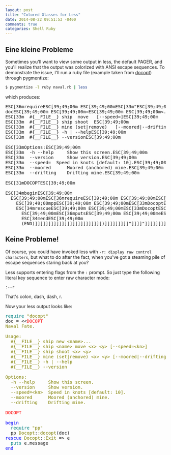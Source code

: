 ```yaml
---
layout: post
title: "Colored Glasses for Less"
date: 2014-08-22 09:51:53 -0400
comments: true
categories: Shell Ruby
---
```


## Eine kleine Probleme

Sometimes you'll want to view some output in less, the default PAGER, and you'll realize that the output was colorized with ANSI escape sequences. To demonstrate the issue, I'll run a ruby file (example taken from [docopt][naval]) through pygmentize:

```bash
$ pygmentize -l ruby naval.rb | less
```

which produces:

<pre>
ESC[36mrequireESC[39;49;00m ESC[39;49;00mESC[33m"ESC[39;49;00mESC[33mdocoptESC[39;49;00mESC[33m"ESC[39;49;00m
docESC[39;49;00m ESC[39;49;00m=ESC[39;49;00m ESC[39;49;00m<<ESC[39;49;00mESC[31mDOCOPTESC[39;49;00m
ESC[33mNaval Fate.ESC[39;49;00m

ESC[33mUsage:ESC[39;49;00m
ESC[33m  #{__FILE__} ship new <name>...ESC[39;49;00m
ESC[33m  #{__FILE__} ship <name> move <x> <y> [--speed=<kn>]ESC[39;49;00m
ESC[33m  #{__FILE__} ship shoot <x> <y>ESC[39;49;00m
ESC[33m  #{__FILE__} mine (set|remove) <x> <y> [--moored|--drifting]ESC[39;49;00m
ESC[33m  #{__FILE__} -h | --helpESC[39;49;00m
ESC[33m  #{__FILE__} --versionESC[39;49;00m

ESC[33mOptions:ESC[39;49;00m
ESC[33m  -h --help     Show this screen.ESC[39;49;00m
ESC[33m  --version     Show version.ESC[39;49;00m
ESC[33m  --speed=<kn>  Speed in knots [default: 10].ESC[39;49;00m
ESC[33m  --moored      Moored (anchored) mine.ESC[39;49;00m
ESC[33m  --drifting    Drifting mine.ESC[39;49;00m

ESC[31mDOCOPTESC[39;49;00m

ESC[34mbeginESC[39;49;00m
  ESC[39;49;00mESC[36mrequireESC[39;49;00m ESC[39;49;00mESC[33m"ESC[39;49;00mESC[33mppESC[39;49;00mESC[33m"ESC[39;49;00m
    ESC[39;49;00mppESC[39;49;00m ESC[39;49;00mESC[33mDocoptESC[39;49;00m:ESC[39;49;00mESC[33m:docoptESC[39;49;00m(ESC[39;49;00mdocESC[39;49;00m)ESC[39;49;00m
    ESC[34mrescueESC[39;49;00m ESC[39;49;00mESC[33mDocoptESC[39;49;00m:ESC[39;49;00mESC[33m:ExitESC[39;49;00m ESC[39;49;00m=ESC[39;49;00m>ESC[39;49;00m ESC[39;49;00meESC[39;49;00m
      ESC[39;49;00mESC[36mputsESC[39;49;00m ESC[39;49;00meESC[39;49;00m.ESC[39;49;00mmessageESC[39;49;00m
      ESC[34mendESC[39;49;00m
      (END)]]]]]]]]]]]]]]]]]]]]]]]]])]]]]]]]]]"]]]]"]]]]]]]]]]]]]]]]]]]]]]]]]]]]]]]]]]]]]]]]]]]]]"]]]]"]]]]
</pre>

## Keine Probleme!

Of course, you could have invoked less with `-r: display raw control characters`, but what to do after the fact, when you've got a steaming pile of escape sequences staring back at you?

Less supports entering flags from the `:` prompt. So just type the following literal key sequence to enter raw character mode:

`:--r`

That's colon, dash, dash, r.

Now your less output looks like:

<pre>
<span style="color:teal;">require</span> <span style="color:olive;">&quot;</span><span style="color:olive;">docopt</span><span style="color:olive;">&quot;</span>
doc = &lt;&lt;<span style="color:red;">DOCOPT</span>
<span style="color:olive;">Naval Fate.</span>

<span style="color:olive;">Usage:</span>
<span style="color:olive;">  #{__FILE__} ship new &lt;name&gt;...</span>
<span style="color:olive;">  #{__FILE__} ship &lt;name&gt; move &lt;x&gt; &lt;y&gt; [--speed=&lt;kn&gt;]</span>
<span style="color:olive;">  #{__FILE__} ship shoot &lt;x&gt; &lt;y&gt;</span>
<span style="color:olive;">  #{__FILE__} mine (set|remove) &lt;x&gt; &lt;y&gt; [--moored|--drifting]</span>
<span style="color:olive;">  #{__FILE__} -h | --help</span>
<span style="color:olive;">  #{__FILE__} --version</span>

<span style="color:olive;">Options:</span>
<span style="color:olive;">  -h --help     Show this screen.</span>
<span style="color:olive;">  --version     Show version.</span>
<span style="color:olive;">  --speed=&lt;kn&gt;  Speed in knots [default: 10].</span>
<span style="color:olive;">  --moored      Moored (anchored) mine.</span>
<span style="color:olive;">  --drifting    Drifting mine.</span>

<span style="color:red;">DOCOPT</span>

<span style="color:blue;">begin</span>
  <span style="color:teal;">require</span> <span style="color:olive;">&quot;</span><span style="color:olive;">pp</span><span style="color:olive;">&quot;</span>
  pp <span style="color:olive;">Docopt</span>:<span style="color:olive;">:docopt</span>(doc)
<span style="color:blue;">rescue</span> <span style="color:olive;">Docopt</span>:<span style="color:olive;">:Exit</span> =&gt; e
  <span style="color:teal;">puts</span> e.message
<span style="color:blue;">end</span>
</pre>

[naval]: https://github.com/docopt/docopt.rb
